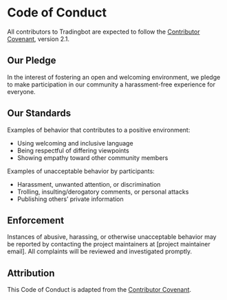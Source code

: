 # Code of Conduct

All contributors to Tradingbot are expected to follow the [Contributor Covenant](https://www.contributor-covenant.org/), version 2.1.

## Our Pledge

In the interest of fostering an open and welcoming environment, we pledge to make participation in our community a harassment-free experience for everyone.

## Our Standards

Examples of behavior that contributes to a positive environment:

- Using welcoming and inclusive language
- Being respectful of differing viewpoints
- Showing empathy toward other community members

Examples of unacceptable behavior by participants:

- Harassment, unwanted attention, or discrimination
- Trolling, insulting/derogatory comments, or personal attacks
- Publishing others’ private information

## Enforcement

Instances of abusive, harassing, or otherwise unacceptable behavior may be reported by contacting the project maintainers at [project maintainer email]. All complaints will be reviewed and investigated promptly.

## Attribution

This Code of Conduct is adapted from the [Contributor Covenant](https://www.contributor-covenant.org/).
